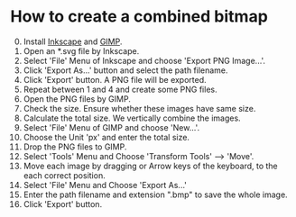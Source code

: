 # How to create a combined bitmap

0. Install [Inkscape](https://inkscape.org) and [GIMP](https://www.gimp.org).
1. Open an *.svg file by Inkscape.
2. Select 'File' Menu of Inkscape and choose 'Export PNG Image...'.
3. Click 'Export As...' button and select the path filename.
4. Click 'Export' button. A PNG file will be exported.
5. Repeat between 1 and 4 and create some PNG files.
6. Open the PNG files by GIMP.
7. Check the size. Ensure whether these images have same size.
8. Calculate the total size. We vertically combine the images.
9. Select 'File' Menu of GIMP and choose 'New...'.
10. Choose the Unit 'px' and enter the total size.
11. Drop the PNG files to GIMP.
12. Select 'Tools' Menu and Choose 'Transform Tools' --> 'Move'.
13. Move each image by dragging or Arrow keys of the keyboard, to the each correct position.
14. Select 'File' Menu and Choose 'Export As...'
15. Enter the path filename and extension ".bmp" to save the whole image.
16. Click 'Export' button.
